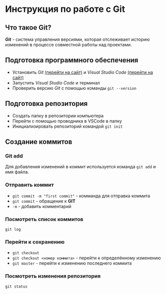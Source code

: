 # Инструкция по работе с Git

## Что такое Git?

__*Git*__ - система управления версиями, которая отслеживает историю изменений в процессе совместной работы над проектами.

## Подготовка программного обеспечения

* Установить *Git* [(перейти на сайт)](https://git-scm.com/downloads) и *Visual Studio Code* [(перейти на сайт)](https://code.visualstudio.com/) 
* Запустить *Visual Studio Code* и терминал
* Проверить версию *Git* с помощью команды ```git --version```

## Подготовка репозитория

* Создать папку в репозитории компьютера
* Перейти с помощью проводника в VSCode в папку
* Инициализировать репозиторий командой ```git init```

## Создание коммитов

### Git add

Для добавления изменений в коммит используется команда ```git add``` и имя файла.

### Отправить коммит 

* ```git commit -m "first commit"``` - комманда для отправка коммита
* ```git commit``` - обращение к **GIT**
* ```-m``` - добавить комментарий

### Посмотреть список коммитов

```git log```

### Перейти к сохранению

* ```git checkout```
* ```git checkout <номер коммита>``` - перейти к определённому изменению
* ```git master``` - перейти к изменению последнего коммита

### Посмотреть изменения репозитория

```git status```
